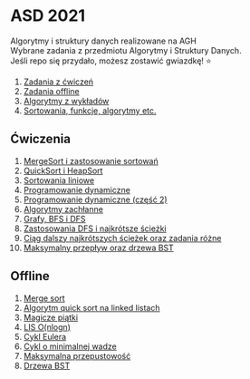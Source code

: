# ASD 2021 <br />
Algorytmy i struktury danych realizowane na AGH <br />
Wybrane zadania z przedmiotu Algorytmy i Struktury Danych. <br />
Jeśli repo się przydało, możesz zostawić gwiazdkę! :star:

1. [Zadania z ćwiczeń](https://github.com/maati01/ASD/tree/main/%C4%87wiczenia)
2. [Zadania offline](https://github.com/maati01/ASD/tree/main/zadania%20offline)
3. [Algorytmy z wykładów](https://github.com/maati01/ASD/tree/main/wyk%C5%82ady)
4. [Sortowania, funkcje, algorytmy etc.](https://github.com/maati01/ASD/tree/main/przydatne%20funkcje)

## Ćwiczenia
1. [MergeSort i zastosowanie sortowań](https://github.com/maati01/ASD/tree/main/%C4%87wiczenia/cwiczenia02)
2. [QuickSort i HeapSort](https://github.com/maati01/ASD/tree/main/%C4%87wiczenia/cwiczenia03)
3. [Sortowania liniowe](https://github.com/maati01/ASD/tree/main/%C4%87wiczenia/cwiczenia04)
4. [Programowanie dynamiczne](https://github.com/maati01/ASD/tree/main/%C4%87wiczenia/cwiczenia05)
5. [Programowanie dynamiczne (część 2)](https://github.com/maati01/ASD/tree/main/%C4%87wiczenia/cwiczenia06)
6. [Algorytmy zachłanne](https://github.com/maati01/ASD/tree/main/%C4%87wiczenia/cwiczenia07)
7. [Grafy, BFS i DFS](https://github.com/maati01/ASD/tree/main/%C4%87wiczenia/cwiczenia08)
8. [Zastosowania DFS i najkrótsze ścieżki](https://github.com/maati01/ASD/tree/main/%C4%87wiczenia/cwiczenia09)
9. [Ciąg dalszy najkrótszych ścieżek oraz zadania różne](https://github.com/maati01/ASD/tree/main/%C4%87wiczenia/cwiczenia10)
10. [Maksymalny przepływ oraz drzewa BST](https://github.com/maati01/ASD/tree/main/%C4%87wiczenia/cwiczenia11)

## Offline
1. [Merge sort](https://github.com/maati01/ASD/tree/main/zadania%20offline/zad1offline)
2. [Algorytm quick sort na linked listach](https://github.com/maati01/ASD/tree/main/zadania%20offline/zad2offline)
3. [Magicze piątki](https://github.com/maati01/ASD/tree/main/zadania%20offline/zad3offline)
4. [LIS O(nlogn)](https://github.com/maati01/ASD/tree/main/zadania%20offline/zad5offline)
5. [Cykl Eulera](https://github.com/maati01/ASD/tree/main/zadania%20offline/zad8offline)
6. [Cykl o minimalnej wadze](https://github.com/maati01/ASD/tree/main/zadania%20offline/zad9offline)
7. [Maksymalna przepustowość](https://github.com/maati01/ASD/tree/main/zadania%20offline/zad10offline)
8. [Drzewa BST](https://github.com/maati01/ASD/tree/main/zadania%20offline/zad11offline)
